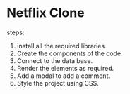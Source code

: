 <h1>Netflix Clone</h1>


steps:
1) install all the required libraries.
2) Create the components of the code.
3) Connect to the data base.
4) Render the elements as required.
5) Add a modal to add a comment.
6) Style the project using CSS.
